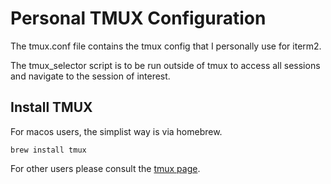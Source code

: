 # Personal TMUX Configuration

The tmux.conf file contains the tmux config that I personally use for iterm2.

The tmux_selector script is to be run outside of tmux to access all sessions
and navigate to the session of interest.

## Install TMUX

For macos users, the simplist way is via homebrew.

```
brew install tmux
```

For other users please consult the [tmux page](https://tmux.github.io).

